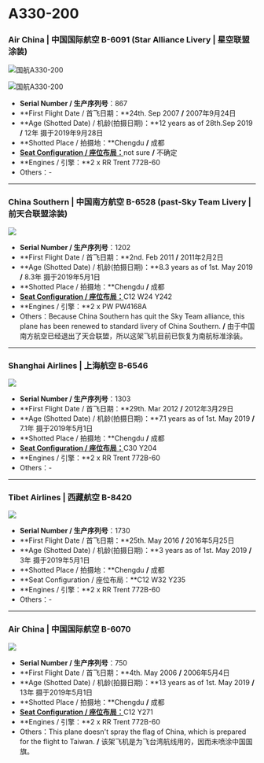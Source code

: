 # A330-200

### Air China | 中国国际航空     B-6091 (Star Alliance Livery | 星空联盟涂装)

![国航A330-200](http://cdn.eternityqjl.top/A332_CA_B6091%28StarAllianceDelivery%29_1.jpg)

![国航A330-200](http://cdn.eternityqjl.top/A332_CA_B6091%28StarAllianceDelivery%29_4.jpg)

- **Serial Number / 生产序列号**：867
- **First Flight Date / 首飞日期：**24th. Sep 2007  **/**  2007年9月24日
- **Age (Shotted Date) / 机龄(拍摄日期)：**12 years as of 28th.Sep 2019  **/**  12年  摄于2019年9月28日
- **Shotted Place / 拍摄地：**Chengdu  **/**  成都
- [**Seat Configuration / 座位布局：**](http://www.airchina.com.cn/cn/info/flight-experience/cabin-type-view/963.shtml)not sure  **/**  不确定
- **Engines / 引擎：**2 x RR Trent 772B-60
- Others：-

****

### China Southern | 中国南方航空 B-6528 (past-Sky Team Livery | 前天合联盟涂装)

![](http://cdn.eternityqjl.top/A332_CZ_B-6528%28SkyTeam%20Livery%29.jpg)

- **Serial Number / 生产序列号**：1202
- **First Flight Date / 首飞日期：**2nd. Feb 2011  **/**  2011年2月2日
- **Age (Shotted Date) / 机龄(拍摄日期)：**8.3 years as of 1st. May 2019  **/**  8.3年  摄于2019年5月1日
- **Shotted Place / 拍摄地：**Chengdu  **/**  成都
- [**Seat Configuration / 座位布局：**](https://www.csair.com/cn/tourguide/flight_service/cabin_layout/kongke/1b0hh88bheb89.shtml)C12 W24 Y242
- **Engines / 引擎：**2 x PW PW4168A
- Others：Because China Southern has quit the Sky Team alliance, this plane has been renewed to standard livery of China Southern.  **/**  由于中国南方航空已经退出了天合联盟，所以这架飞机目前已恢复为南航标准涂装。

****

### Shanghai Airlines | 上海航空 B-6546

![](http://cdn.eternityqjl.top/A332_FM_B-6546.jpg)

- **Serial Number / 生产序列号**：1303
- **First Flight Date / 首飞日期：**29th. Mar 2012  **/**  2012年3月29日
- **Age (Shotted Date) / 机龄(拍摄日期)：**7.1 years as of 1st. May 2019  **/**  7.1年  摄于2019年5月1日
- **Shotted Place / 拍摄地：**Chengdu  **/**  成都
- [**Seat Configuration / 座位布局：**](http://www.ceair.com/guide2/dhjd/jxzs.html)C30 Y204
- **Engines / 引擎：**2 x RR Trent 772B-60
- Others：-

****

### Tibet Airlines | 西藏航空 B-8420

![](http://cdn.eternityqjl.top/A332_TV_B-8420.jpg)

- **Serial Number / 生产序列号**：1730
- **First Flight Date / 首飞日期：**25th. May 2016  **/**  2016年5月25日
- **Age (Shotted Date) / 机龄(拍摄日期)：**3 years as of 1st. May 2019  **/**  3年  摄于2019年5月1日
- **Shotted Place / 拍摄地：**Chengdu  **/**  成都
- **Seat Configuration / 座位布局：**C12 W32 Y235
- **Engines / 引擎：**2 x RR Trent 772B-60
- Others：-

****

### Air China | 中国国际航空 B-6070

![](http://cdn.eternityqjl.top/A332_CA_B-6070%28Taiwan%29.jpg)

- **Serial Number / 生产序列号**：750
- **First Flight Date / 首飞日期：**4th. May 2006  **/**  2006年5月4日
- **Age (Shotted Date) / 机龄(拍摄日期)：**13 years as of 1st. May 2019  **/**  13年  摄于2019年5月1日
- **Shotted Place / 拍摄地：**Chengdu  **/**  成都
- [**Seat Configuration / 座位布局：**](http://www.airchina.com.cn/cn/images/info_and_services/2012/08/03/624ECDB8D9AA87970D31218504C51BE1.gif)C12 Y271
- **Engines / 引擎：**2 x RR Trent 772B-60
- Others：This plane doesn't spray the flag of China, which is prepared for the flight to Taiwan.  **/**  该架飞机是为飞台湾航线用的，因而未喷涂中国国旗。